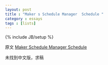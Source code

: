 ```yaml
---
layout: post
title : "Maker s Schedule Manager  Schedule "
category : essays
tags : [lists]
---
```

{% include JB/setup %}

原文 [Maker  Schedule Manager Schedule ](http://www.paulgraham.com/makersschedule.html)  

未找到中文版，求稿   
